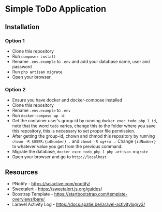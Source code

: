 # Simple ToDo Application

## Installation

### Option 1
- Clone this repository
- Run `composer install`
- Rename `.env.example` to `.env` and add your database name, user and password
- Run `php artisan migrate`
- Open your browser

### Option 2
- Ensure you have docker and docker-compose installed
- Clone this repository
- Rename `.env.example` to `.env`
- Run `docker-compose up -d`
- Get the container user's group id by running `docker exec todo_php_1 id`, note that the word `todo` varies, change this to the folder where you save this repository, this is necessary to set proper file permission.
- After getting the group-id, chown and chmod this repository by running `chown -R $USER:{idNumber} .` and `chmod -R ug+rw .`. Change `{idNumber}` to whatever value you get from the previous command.
- Migrate the database, `docker exec todo_php_1 php artisan migrate`
- Open your browser and go to `http://localhost`


## Resources
- PNotify - https://sciactive.com/pnotify/
- Sweetalert - https://sweetalert.js.org/guides/
- Boostrap Template - https://startbootstrap.com/template-overviews/bare/
- Laravel Activity Log - https://docs.spatie.be/laravel-activitylog/v3/
